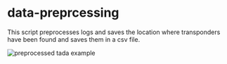 # data-preprcessing
This script preprocesses logs and saves the location where transponders have been found and saves them in a csv file.


![preprocessed tada example](https://user-images.githubusercontent.com/56567743/173562366-994b246d-a8b4-48f5-b3ee-1a71e16cbd0c.png)
